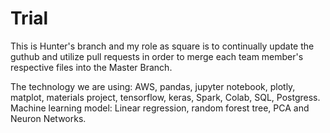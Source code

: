 # Trial
This is Hunter's branch and my role as square is to continually update the guthub and utilize pull requests in order to merge each team member's respective files into the Master Branch.

The technology we are using: AWS, pandas, jupyter notebook, plotly, matplot, materials project, tensorflow, keras, Spark, Colab, SQL, Postgress. Machine learning model: Linear regression, random forest tree, PCA and Neuron Networks.
